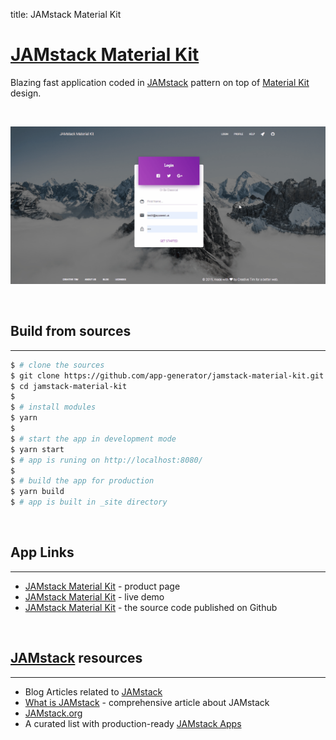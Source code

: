 title: JAMstack Material Kit

# [JAMstack Material Kit](https://appseed.us/apps/jamstack/jamstack-material-kit)

Blazing fast application coded in [JAMstack](https://jamstack.org/) pattern on top of [Material Kit](https://demos.creative-tim.com/material-kit/) design.

<br />

![JAMstack Material Kit - Gif animated intro.](https://github.com/app-generator/static/blob/master/products/jamstack-material-kit-intro.gif?raw=true)

<br />

## Build from sources
---

```bash
$ # clone the sources
$ git clone https://github.com/app-generator/jamstack-material-kit.git
$ cd jamstack-material-kit
$
$ # install modules
$ yarn
$
$ # start the app in development mode
$ yarn start
$ # app is runing on http://localhost:8080/ 
$
$ # build the app for production
$ yarn build
$ # app is built in _site directory 
```

<br />

## App Links
---

- [JAMstack Material Kit](https://appseed.us/apps/jamstack/jamstack-material-kit) - product page
- [JAMstack Material Kit](https://jamstack-material-kit.appseed.us/) - live demo
- [JAMstack Material Kit](https://github.com/app-generator/jamstack-material-kit) - the source code published on Github

<br />

## [JAMstack](https://jamstack.org/) resources
---

- Blog Articles related to [JAMstack](https://blog.appseed.us/tag/jamstack/)
- [What is JAMstack](https://blog.appseed.us/what-is-jamstack/) - comprehensive article about JAMstack
- [JAMstack.org](https://jamstack.org/)
- A curated list with production-ready [JAMstack Apps](https://appseed.us/apps/jamstack)
